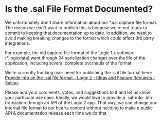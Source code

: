 # Is the .sal File Format Documented?

We unfortunately don't share information about our \*.sal capture file format. The reason we don’t want to publish this is because we're not ready to commit to keeping that documentation up to date. In addition, we want to avoid making breaking changes to the format which could affect 3rd party integrations.&#x20;

For example, the old capture file format of the Logic 1.x software (\*.logicdata) went through 24 serialization changes over the life of the application, including several complete overhauls of the format.

We’re currently tracking user need for publishing the .sal file format here: [Provide info on the .sal file format - Logic 2 - Ideas and Feature Requests - Saleae](https://ideas.saleae.com/b/feature-requests/provide-info-on-the-sal-file-format/)

Please add your comments, votes, and suggestions to it and let us know your particular use case. Ideally, we would love to provide a .sal-into-.bin translation through an API of the Logic 2 app. That way, we can change our internal file format to our hearts content without needing to make a public API & documentation release each time we do that.
